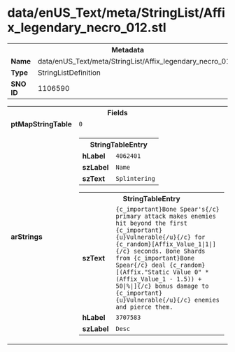 <h1>data/enUS_Text/meta/StringList/Affix_legendary_necro_012.stl</h1><table><tr><th colspan="100%">Metadata</th></tr><tr><td><b>Name</b></td><td>data/enUS_Text/meta/StringList/Affix_legendary_necro_012.stl</td></tr><tr><td><b>Type</b></td><td>StringListDefinition</td></tr><tr><td><b>SNO ID</b></td><td>1106590</td></tr></table>

<table><tr><th colspan="100%">Fields</th></tr><tr><td><b>ptMapStringTable</b></td><td><code>0</code></td></tr><tr><td><b>arStrings</b></td><td><table><tr><th colspan="100%">StringTableEntry</th></tr><tr><td><b>hLabel</b></td><td><code>4062401</code></td></tr><tr><td><b>szLabel</b></td><td><code>Name</code></td></tr><tr><td><b>szText</b></td><td><code>Splintering</code></td></tr></table>


<table><tr><th colspan="100%">StringTableEntry</th></tr><tr><td><b>szText</b></td><td><code>{c_important}Bone Spear's{/c} primary attack makes enemies hit beyond the first {c_important}{u}Vulnerable{/u}{/c} for {c_random}[Affix_Value_1|1|]{/c} seconds. Bone Shards from {c_important}Bone Spear{/c} deal {c_random}[(Affix."Static Value 0" * (Affix_Value_1 - 1.5)) + 50|%|]{/c} bonus damage to {c_important}{u}Vulnerable{/u}{/c} enemies and pierce them.</code></td></tr><tr><td><b>hLabel</b></td><td><code>3707583</code></td></tr><tr><td><b>szLabel</b></td><td><code>Desc</code></td></tr></table>


</td></tr></table>

